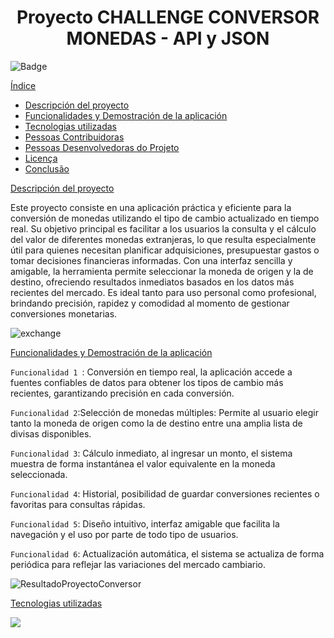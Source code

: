 <h1 align="center">Proyecto CHALLENGE CONVERSOR MONEDAS - API y JSON</h1>

 ![Badge](http://img.shields.io/static/v1?label=STATUS&message=CONCLUIDO&color=GREEN&style=for-the-badge)
 
[Índice](#índice)


* [Descripción del proyecto](#descrição-do-projeto)
* [Funcionalidades y Demostración de la aplicación](#funcionalidades-e-demonstração-da-aplicação)
* [Tecnologias utilizadas](#tecnologias-utilizadas)
* [Pessoas Contribuidoras](#pessoas-contribuidoras)
* [Pessoas Desenvolvedoras do Projeto](#pessoas-desenvolvedoras)
* [Licença](#licença)
* [Conclusão](#conclusão)

[Descripción del proyecto](#descrição-do-projeto)
<p>Este proyecto consiste en una aplicación práctica y eficiente para la conversión de monedas utilizando el tipo de cambio actualizado en tiempo real. Su objetivo principal es facilitar a los usuarios la consulta y el cálculo del valor de diferentes monedas extranjeras, lo que resulta especialmente útil para quienes necesitan planificar adquisiciones, presupuestar gastos o tomar decisiones financieras informadas.
Con una interfaz sencilla y amigable, la herramienta permite seleccionar la moneda de origen y la de destino, ofreciendo resultados inmediatos basados en los datos más recientes del mercado. Es ideal tanto para uso personal como profesional, brindando precisión, rapidez y comodidad al momento de gestionar conversiones monetarias.</p>

![exchange](https://github.com/user-attachments/assets/9a2e3464-f45e-44f2-9aef-b12fd1427051)



[Funcionalidades y Demostración de la aplicación](#funcionalidades-e-demonstração-da-aplicação)

`Funcionalidad 1 `: Conversión en tiempo real, la aplicación accede a fuentes confiables de datos para obtener los tipos de cambio más recientes, garantizando precisión en cada conversión.

`Funcionalidad 2`:Selección de monedas múltiples: Permite al usuario elegir tanto la moneda de origen como la de destino entre una amplia lista de divisas disponibles.

`Funcionalidad 3`: Cálculo inmediato, al ingresar un monto, el sistema muestra de forma instantánea el valor equivalente en la moneda seleccionada.

`Funcionalidad 4`: Historial, posibilidad de guardar conversiones recientes o favoritas para consultas rápidas.

`Funcionalidad 5`: Diseño intuitivo, interfaz amigable que facilita la navegación y el uso por parte de todo tipo de usuarios.

`Funcionalidad 6`: Actualización automática, el sistema se actualiza de forma periódica para reflejar las variaciones del mercado cambiario.


![ResultadoProyectoConversor](https://github.com/user-attachments/assets/7960ae96-12e4-4e8d-b377-7be8380d225a)

[Tecnologias utilizadas](#tecnologias-utilizadas)

<img src="https://cdn.jsdelivr.net/gh/devicons/devicon@latest/icons/java/java-original.svg" weight=400 hight=300/>
          
